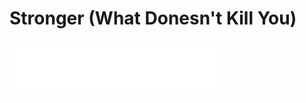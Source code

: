 # Stronger (What Donesn't Kill You)

<iframe frameborder="no" border="0" marginwidth="0" marginheight="0" width=330 height=86 src="//music.163.com/outchain/player?type=2&id=2870985&auto=1&height=66"></iframe>